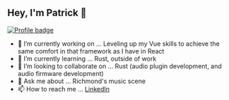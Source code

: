## Hey, I'm Patrick 👋

[![Profile badge](https://www.codewars.com/users/ploymahloy/badges/large)](https://www.codewars.com/users/ploymahloy/badges/large) 

- 🔭 I’m currently working on ... Leveling up my Vue skills to achieve the same comfort in that framework as I have in React
- 🌱 I’m currently learning ... Rust, outside of work
- 👯 I’m looking to collaborate on ... Rust (audio plugin development, and audio firmware development)
- 💬 Ask me about ... Richmond's music scene
- 📫 How to reach me ... [LinkedIn](https://www.linkedin.com/in/patrickmahloy/)
